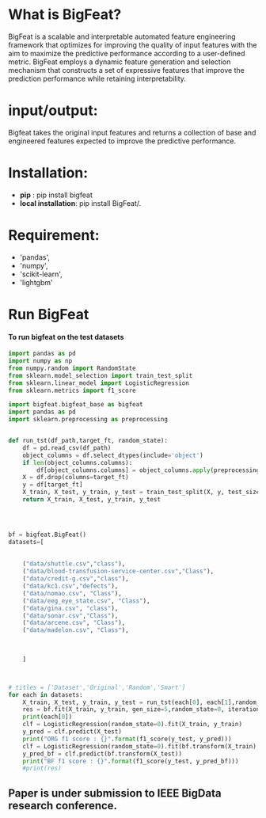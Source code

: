 # What is BigFeat?
BigFeat is a scalable and interpretable automated feature engineering framework that optimizes for improving the quality of input features with the aim to maximize the predictive performance according to a user-defined metric.
BigFeat employs a dynamic feature generation and selection mechanism that constructs a set of expressive features that improve the prediction performance while retaining interpretability.


# input/output:
Bigfeat takes the original input features and returns a collection of base and engineered features expected to improve the predictive performance.

# Installation:
  - **pip** : pip install bigfeat 
  - **local installation**: pip install BigFeat/.

# Requirement:
  - 'pandas',
  - 'numpy',
  - 'scikit-learn',
  - 'lightgbm'
  
# Run BigFeat

#### To run bigfeat on the test datasets

```python
import pandas as pd
import numpy as np
from numpy.random import RandomState
from sklearn.model_selection import train_test_split
from sklearn.linear_model import LogisticRegression
from sklearn.metrics import f1_score

import bigfeat.bigfeat_base as bigfeat
import pandas as pd
import sklearn.preprocessing as preprocessing


def run_tst(df_path,target_ft, random_state):
    df = pd.read_csv(df_path)
    object_columns = df.select_dtypes(include='object')
    if len(object_columns.columns):
        df[object_columns.columns] = object_columns.apply(preprocessing.LabelEncoder().fit_transform)
    X = df.drop(columns=target_ft)
    y = df[target_ft]
    X_train, X_test, y_train, y_test = train_test_split(X, y, test_size=0.2, random_state=random_state)
    return X_train, X_test, y_train, y_test




bf = bigfeat.BigFeat()
datasets=[
        
        
    ("data/shuttle.csv","class"),
    ("data/blood-transfusion-service-center.csv","Class"),
    ("data/credit-g.csv","class"),
    ("data/kc1.csv","defects"),
    ("data/nomao.csv", "Class"),
    ("data/eeg_eye_state.csv", "Class"),
    ("data/gina.csv", "class"),
    ("data/sonar.csv","Class"),
    ("data/arcene.csv", "Class"),
    ("data/madelon.csv", "Class"),
  
    

    ]



# titles = ['Dataset','Original','Random','Smart']
for each in datasets:
    X_train, X_test, y_train, y_test = run_tst(each[0], each[1],random_state=0)
    res = bf.fit(X_train, y_train, gen_size=5,random_state=0, iterations=5,estimator='avg',feat_imps = True, split_feats = None, check_corr= False, selection = 'fAnova', combine_res = True)
    print(each[0])
    clf = LogisticRegression(random_state=0).fit(X_train, y_train)
    y_pred = clf.predict(X_test)
    print("ORG f1 score : {}".format(f1_score(y_test, y_pred)))
    clf = LogisticRegression(random_state=0).fit(bf.transform(X_train), y_train)
    y_pred_bf = clf.predict(bf.transform(X_test))
    print("BF f1 score : {}".format(f1_score(y_test, y_pred_bf)))
    #print(res)

```

  
  
  ## Paper is under submission to IEEE BigData research conference.

